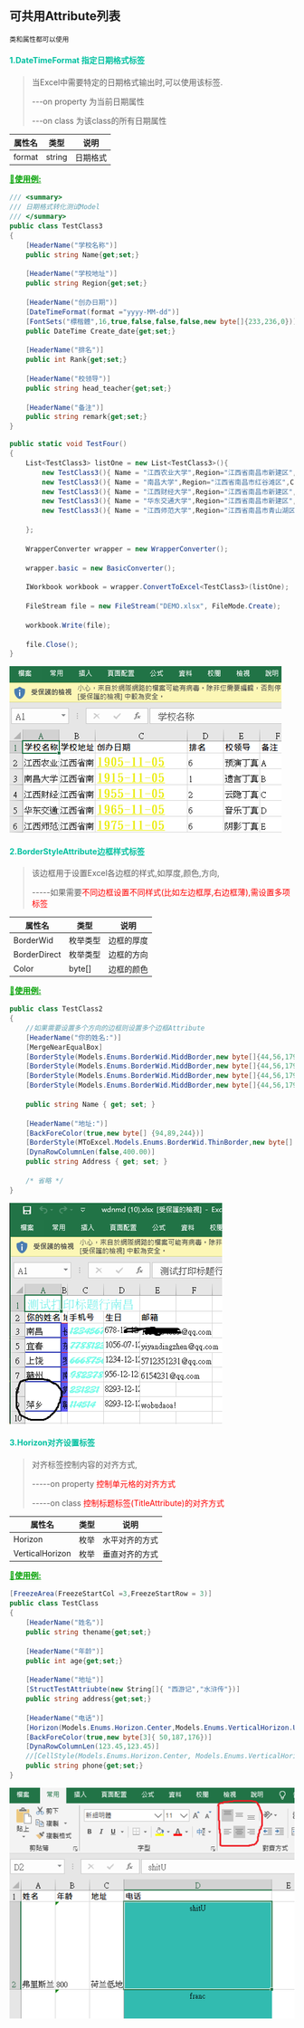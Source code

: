 ## 可共用Attribute列表

<small>类和属性都可以使用</small>

#### <font color=licyan>1.DateTimeFormat 指定日期格式标签</font>

> 当Excel中需要特定的日期格式输出时,可以使用该标签.
>
> ---on property 为当前日期属性
>
> ---on class 为该class的所有日期属性

| 属性名 | 类型   | 说明     |
| ------ | ------ | -------- |
| format | string | 日期格式 |

<font color=orang><b><u>:taco:使用例:</u></b></font>

```c#
/// <summary>
/// 日期格式转化测试Model
/// </summary>
public class TestClass3
{
    [HeaderName("学校名称")]
    public string Name{get;set;}

    [HeaderName("学校地址")]
    public string Region{get;set;}

    [HeaderName("创办日期")]
    [DateTimeFormat(format ="yyyy-MM-dd")]
    [FontSets("標楷體",16,true,false,false,false,new byte[]{233,236,0})]
    public DateTime Create_date{get;set;}

    [HeaderName("排名")]
    public int Rank{get;set;}

    [HeaderName("校领导")]
    public string head_teacher{get;set;}

    [HeaderName("备注")]
    public string remark{get;set;}
}
```

```c#
public static void TestFour()
{
    List<TestClass3> listOne = new List<TestClass3>(){
        new TestClass3(){ Name = "江西农业大学",Region="江西省南昌市新建区",Create_date = new DateTime(1905,11,5),Rank = 6,head_teacher = "预演丁真",remark="A"},
        new TestClass3(){ Name = "南昌大学",Region="江西省南昌市红谷滩区",Create_date = new DateTime(1915,11,5),Rank = 1,head_teacher = "遗言丁真",remark="B"},
        new TestClass3(){ Name = "江西财经大学",Region="江西省南昌市新建区",Create_date = new DateTime(1955,11,5),Rank = 2,head_teacher = "云隐丁真",remark="C"},
        new TestClass3(){ Name = "华东交通大学",Region="江西省南昌市新建区",Create_date = new DateTime(1965,11,5),Rank = 6,head_teacher = "音乐丁真",remark="D"},
        new TestClass3(){ Name = "江西师范大学",Region="江西省南昌市青山湖区",Create_date = new DateTime(1975,11,5),Rank = 6,head_teacher = "阴影丁真",remark="E"}

    };

    WrapperConverter wrapper = new WrapperConverter();

    wrapper.basic = new BasicConverter();

    IWorkbook workbook = wrapper.ConvertToExcel<TestClass3>(listOne);

    FileStream file = new FileStream("DEMO.xlsx", FileMode.Create);

    workbook.Write(file);

    file.Close();
}
```

![图例](https://raw.githubusercontent.com/leehamCode/MyPics/main/open3.png)

#### <font color=licyan>2.BorderStyleAttribute边框样式标签</font>

> 该边框用于设置Excel各边框的样式,如厚度,颜色,方向,
>
> -----如果需要<font color=red>不同边框设置不同样式(比如左边框厚,右边框薄),需设置多项标签</font>

| 属性名       | 类型     | 说明       |
| ------------ | -------- | ---------- |
| BorderWid    | 枚举类型 | 边框的厚度 |
| BorderDirect | 枚举类型 | 边框的方向 |
| Color        | byte[]   | 边框的颜色 |

<font color=orang><b><u>:taco:使用例:</u></b></font>

```c#
public class TestClass2
{
    //如果需要设置多个方向的边框则设置多个边框Attribute
    [HeaderName("你的姓名:")]
    [MergeNearEqualBox]
    [BorderStyle(Models.Enums.BorderWid.MiddBorder,new byte[]{44,56,179},Models.Enums.BorderDirect.Left)]
    [BorderStyle(Models.Enums.BorderWid.MiddBorder,new byte[]{44,56,179},Models.Enums.BorderDirect.Bottom)]
    [BorderStyle(Models.Enums.BorderWid.MiddBorder,new byte[]{44,56,179},Models.Enums.BorderDirect.Right)]
    [BorderStyle(Models.Enums.BorderWid.MiddBorder,new byte[]{44,56,179},Models.Enums.BorderDirect.Upper)]

    public string Name { get; set; }

    [HeaderName("地址:")]
    [BackForeColor(true,new byte[] {94,89,244})]
    [BorderStyle(MToExcel.Models.Enums.BorderWid.ThinBorder,new byte[] { 252,28,3 },MToExcel.Models.Enums.BorderDirect.Upper)]
    [DynaRowColumnLen(false,400.00)]
    public string Address { get; set; }
    
    /* 省略 */
}
```

![图例](https://raw.githubusercontent.com/leehamCode/MyPics/main/open1.png)

#### <font color=licyan>3.Horizon对齐设置标签</font>

> 对齐标签控制内容的对齐方式,
>
> -----on property <font color=red>控制单元格的对齐方式</font>
>
> -----on class <font color=red>控制标题标签(TitleAttribute)的对齐方式</font>

| 属性名          | 类型 | 说明           |
| --------------- | ---- | -------------- |
| Horizon         | 枚举 | 水平对齐的方式 |
| VerticalHorizon | 枚举 | 垂直对齐的方式 |

<font color=orang><b><u>:taco:使用例:</u></b></font>

```c#
[FreezeArea(FreezeStartCol =3,FreezeStartRow = 3)]
public class TestClass
{
    [HeaderName("姓名")]
    public string thename{get;set;}

    [HeaderName("年龄")]
    public int age{get;set;}

    [HeaderName("地址")]
    [StructTestAttriubte(new String[]{ "西游记","水浒传"})]
    public string address{get;set;}

    [HeaderName("电话")]
    [Horizon(Models.Enums.Horizon.Center,Models.Enums.VerticalHorizon.Up)]
    [BackForeColor(true,new byte[3]{ 50,187,176})]
    [DynaRowColumnLen(123.45,123.45)]
    //[CellStyle(Models.Enums.Horizon.Center, Models.Enums.VerticalHorizon.Up, false, charSet = new CharSet() { Size = 13.1d })]
    public string phone{get;set;}
}
```

![图例](https://raw.githubusercontent.com/leehamCode/MyPics/main/open4.png)

